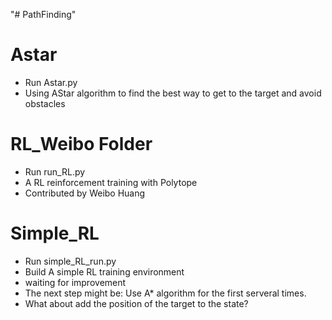 "# PathFinding" 
# Astar
* Run Astar.py
* Using AStar algorithm to find the best way to get to the target and avoid obstacles 

# RL_Weibo Folder
* Run run_RL.py 
* A RL reinforcement training with Polytope
* Contributed by Weibo Huang 

# Simple_RL 
* Run simple_RL_run.py
* Build A simple RL training environment 
* waiting for improvement 
* The next step might be: Use A* algorithm for the first serveral times.
* What about add the position of the target to the state?